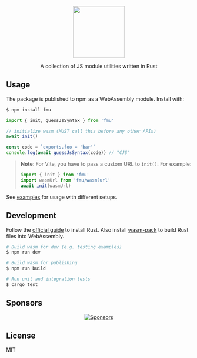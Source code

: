 <br>

<p align="center">
  <picture>
    <source media="(prefers-color-scheme: dark)" srcset="https://user-images.githubusercontent.com/34116392/179419080-7ef828f6-6f83-429c-ae4b-3d8e40976c4d.svg" height="140">
    <img src="https://user-images.githubusercontent.com/34116392/179418976-8154b41b-087a-4a5a-9254-639707e48a4e.svg" height="140">
  </picture>
</p>

<p align="center">
  A collection of JS module utilities written in Rust
</p>

## Usage

The package is published to npm as a WebAssembly module. Install with:

```bash
$ npm install fmu
```

```js
import { init, guessJsSyntax } from 'fmu'

// initialize wasm (MUST call this before any other APIs)
await init()

const code = `exports.foo = 'bar'`
console.log(await guessJsSyntax(code)) // "CJS"
```

> **Note**: For Vite, you have to pass a custom URL to `init()`. For example:
>
> ```js
> import { init } from 'fmu'
> import wasmUrl from 'fmu/wasm?url'
> await init(wasmUrl)
> ```

See [examples](./examples/) for usage with different setups.

## Development

Follow the [official guide](https://www.rust-lang.org/tools/install) to install Rust. Also install [wasm-pack](https://rustwasm.github.io/wasm-pack/installer/) to build Rust files into WebAssembly.

```bash
# Build wasm for dev (e.g. testing examples)
$ npm run dev

# Build wasm for publishing
$ npm run build

# Run unit and integration tests
$ cargo test
```

## Sponsors

<p align="center">
  <a href="https://bjornlu.com/sponsors.svg">
    <img src="https://bjornlu.com/sponsors.svg" alt="Sponsors" />
  </a>
</p>

## License

MIT
